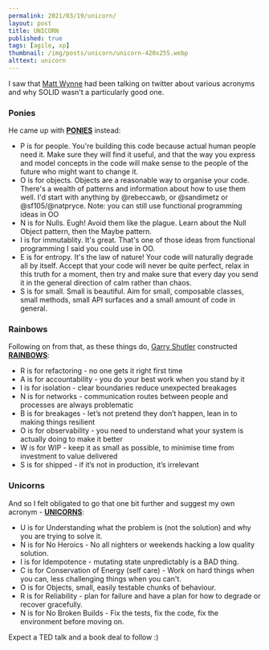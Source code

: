 ```yaml
---
permalink: 2021/03/19/unicorn/
layout: post
title: UNICORN
published: true
tags: [agile, xp]
thumbnail: /img/posts/unicorn/unicorn-420x255.webp
alttext: unicorn
---
```


I saw that <a href="https://twitter.com/mattwynne">Matt Wynne</a> had been talking on twitter about various acronyms and why SOLID wasn't a particularly good one. 


### Ponies 

He came up with <a href="https://twitter.com/mattwynne/status/1372790256102076416">**PONIES**</a> instead:

* P is for people. You're building this code because actual human people need it. Make sure they will find it useful, and that the way you express and model concepts in the code will make sense to the people of the future who might want to change it.
* O is for objects. Objects are a reasonable way to organise your code. There's a wealth of patterns and information about how to use them well. I'd start with anything by 
@rebeccawb, or @sandimetz or  @sf105/@natpryce. Note: you can still use functional programming ideas in OO
* N is for Nulls. Eugh! Avoid them like the plague. Learn about the Null Object pattern, then the Maybe pattern.
* I is for immutablity. It's great. That's one of those ideas from functional programming I said you could use in OO.
* E is for entropy. It's the law of nature! Your code will naturally degrade all by itself. Accept that your code will never be quite perfect, relax in this truth for a moment, then try and make sure that every day you send it in the general direction of calm rather than chaos.
* S is for small. Small is beautiful. Aim for small, composable classes, small methods, small API surfaces and a small amount of code in general.

### Rainbows

Following on from that, as these things do, <a href="https://twitter.com/gshutler">Garry Shutler</a> constructed <a href="https://twitter.com/gshutler/status/1373034766203764742">**RAINBOWS**</a>:

* R is for refactoring - no one gets it right first time
* A is for accountability - you do your best work when you stand by it
* I is for isolation - clear boundaries reduce unexpected breakages
* N is for networks - communication routes between people and processes are always problematic
* B is for breakages - let’s not pretend they don’t happen, lean in to making things resilient
* O is for observability - you need to understand what your system is actually doing to make it better
* W is for WIP - keep it as small as possible, to minimise time from investment to value delivered
* S is for shipped - if it’s not in production, it’s irrelevant


### Unicorns

And so I felt obligated to go that one bit further and suggest my own acronym - <a href="https://twitter.com/deejaygraham/status/1373189503012208641">**UNICORNS**</a>:

* U is for Understanding what the problem is (not the solution) and why you are trying to solve it.
* N is for No Heroics - No all nighters or weekends hacking a low quality solution.
* I is for Idempotence - mutating state unpredictably is a BAD thing.
* C is for Conservation of Energy (self care) - Work on hard things when you can, less challenging things when you can't.
* O is for Objects, small, easily testable chunks of behaviour.
* R is for Reliability - plan for failure and have a plan for how to degrade or recover gracefully.
* N is for No Broken Builds - Fix the tests, fix the code, fix the environment before moving on.


Expect a TED talk and a book deal to follow :)